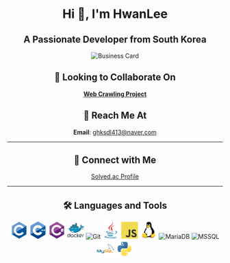 <div align="center">

# Hi 👋, I'm HwanLee

## A Passionate Developer from South Korea

<img src="https://criminal-vivyanne-lucidus-346ca075.koyeb.app/lucidus/card_v1?theme=dark&name=LeeJaeHwan&job=Software%20Engineer%20-%20Associate&company=Searching...%20%3A(&address=Koera%2C%20Gwangju&about=A%20Passionate%20Developer&email=ghksdl413%40naver.com&linkedin=https%3A%2F%2Fvelog.io%2F%40hwan_lee%2Fposts" alt="Business Card">

## 👯 Looking to Collaborate On
<a href="https://github.com/diadice123/Project_Everytime"><strong>Web Crawling Project</strong></a>

## 📧 Reach Me At
 <strong>Email</strong>: ghksdl413@naver.com

---

## 📌 Connect with Me
<a href="https://solved.ac/profile/ghksdl0321">Solved.ac Profile</a>

---

## 🛠 Languages and Tools

<p>
  <img src="https://raw.githubusercontent.com/devicons/devicon/master/icons/c/c-original.svg" alt="C" width="40" height="40"/>
  <img src="https://raw.githubusercontent.com/devicons/devicon/master/icons/cplusplus/cplusplus-original.svg" alt="C++" width="40" height="40"/>
  <img src="https://raw.githubusercontent.com/devicons/devicon/master/icons/csharp/csharp-original.svg" alt="C#" width="40" height="40"/>
  <img src="https://raw.githubusercontent.com/devicons/devicon/master/icons/docker/docker-original-wordmark.svg" alt="Docker" width="40" height="40"/>
  <img src="https://www.vectorlogo.zone/logos/git-scm/git-scm-icon.svg" alt="Git" width="40" height="40"/>
  <img src="https://raw.githubusercontent.com/devicons/devicon/master/icons/java/java-original.svg" alt="Java" width="40" height="40"/>
  <img src="https://raw.githubusercontent.com/devicons/devicon/master/icons/javascript/javascript-original.svg" alt="JavaScript" width="40" height="40"/>
  <img src="https://raw.githubusercontent.com/devicons/devicon/master/icons/linux/linux-original.svg" alt="Linux" width="40" height="40"/>
  <img src="https://www.vectorlogo.zone/logos/mariadb/mariadb-icon.svg" alt="MariaDB" width="40" height="40"/>
  <img src="https://www.svgrepo.com/show/303229/microsoft-sql-server-logo.svg" alt="MSSQL" width="40" height="40"/>
  <img src="https://raw.githubusercontent.com/devicons/devicon/master/icons/mysql/mysql-original-wordmark.svg" alt="MySQL" width="40" height="40"/>
  <img src="https://raw.githubusercontent.com/devicons/devicon/master/icons/python/python-original.svg" alt="Python" width="40" height="40"/>
</p>

</div>
